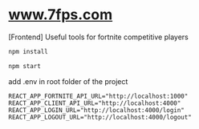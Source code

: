 # www.7fps.com
[Frontend] Useful tools for fortnite competitive players
```sh
npm install
```

```sh
npm start
```

add .env in root folder of the project
```
REACT_APP_FORTNITE_API_URL="http://localhost:1000"
REACT_APP_CLIENT_API_URL="http://localhost:4000"
REACT_APP_LOGIN_URL="http://localhost:4000/login"
REACT_APP_LOGOUT_URL="http://localhost:4000/logout"
```